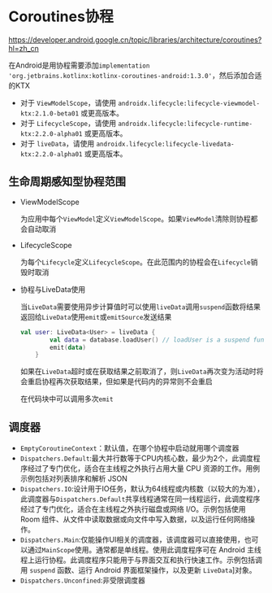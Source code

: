 Coroutines协程
===

https://developer.android.google.cn/topic/libraries/architecture/coroutines?hl=zh_cn

在Android是用协程需要添加`implementation 'org.jetbrains.kotlinx:kotlinx-coroutines-android:1.3.0'`，然后添加合适的KTX

- 对于 `ViewModelScope`，请使用 `androidx.lifecycle:lifecycle-viewmodel-ktx:2.1.0-beta01` 或更高版本。
- 对于 `LifecycleScope`，请使用 `androidx.lifecycle:lifecycle-runtime-ktx:2.2.0-alpha01` 或更高版本。
- 对于 `liveData`，请使用 `androidx.lifecycle:lifecycle-livedata-ktx:2.2.0-alpha01` 或更高版本。

## 生命周期感知型协程范围

* ViewModelScope

  为应用中每个`ViewModel`定义`ViewModelScope`。如果`ViewModel`清除则协程都会自动取消

* LifecycleScope

  为每个`Lifecycle`定义`LifecycleScope`。在此范围内的协程会在`Lifecycle`销毁时取消

* 协程与LiveData使用

  当`LiveData`需要使用异步计算值时可以使用`liveData`调用`suspend`函数将结果返回给`LiveData`使用`emit`或`emitSource`发送结果

  ```kotlin
  val user: LiveData<User> = liveData {
          val data = database.loadUser() // loadUser is a suspend function.
          emit(data)
      }
  ```

  如果在`LiveData`超时或在获取结果之前取消了，则`LiveData`再次变为活动时将会重启协程再次获取结果，但如果是代码内的异常则不会重启

  在代码块中可以调用多次`emit`

## 调度器

* `EmptyCoroutineContext`：默认值，在哪个协程中启动就用哪个调度器
* `Dispatchers.Default`:最大并行数等于CPU内核心数，最少为2个，此调度程序经过了专门优化，适合在主线程之外执行占用大量 CPU 资源的工作。用例示例包括对列表排序和解析 JSON
* `Dispatchers.IO`:设计用于IO任务，默认为64线程或内核数（以较大的为准），此调度器与`Dispatchers.Default`共享线程通常在同一线程运行，此调度程序经过了专门优化，适合在主线程之外执行磁盘或网络 I/O。示例包括使用 Room 组件、从文件中读取数据或向文件中写入数据，以及运行任何网络操作。
* `Dispatchers.Main`:仅能操作UI相关的调度器，该调度器可以直接使用，也可以通过`MainScope`使用。通常都是单线程。使用此调度程序可在 Android 主线程上运行协程。此调度程序只能用于与界面交互和执行快速工作。示例包括调用 `suspend` 函数、运行 Android 界面框架操作，以及更新 `LiveData`]对象。
* `Dispatchers.Unconfined`:非受限调度器